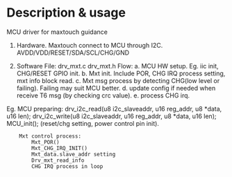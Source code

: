 Description & usage
==================
MCU driver for maxtouch guidance

1.	Hardware.
Maxtouch connect to MCU through I2C.  AVDD/VDD/RESET/SDA/SCL/CHG/GND

2.	Software
File: drv_mxt.c drv_mxt.h
Flow:
    a.	MCU HW setup.  Eg.  iic init, CHG/RESET GPIO init.
    b.	Mxt init. Include POR, CHG IRQ process setting, mxt info block read.
    c.	Mxt msg process by detecting CHG(low level or failing).  Failing may suit MCU better.
    d.	update config if needed when receive T6 msg (by checking crc value).
    e. process CHG irq.

Eg.
    MCU preparing:
        drv_i2c_read(u8 i2c_slaveaddr, u16 reg_addr, u8 *data, u16 len);
        drv_i2c_write(u8 i2c_slaveaddr, u16 reg_addr, u8 *data, u16 len);
        MCU_init();  (reset/chg setting, power control pin init).
        
        Mxt control process:
            Mxt_POR()
            Mxt_CHG_IRQ_INIT()
            Mxt_data.slave_addr setting
            Drv_mxt_read_info
            CHG IRQ process in loop

              
